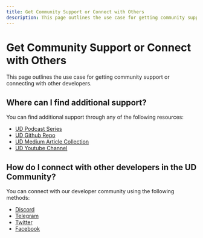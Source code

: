 ```yaml
---
title: Get Community Support or Connect with Others
description: This page outlines the use case for getting community support or connecting with other developers.
---
```


# Get Community Support or Connect with Others

This page outlines the use case for getting community support or connecting with other developers.

## Where can I find additional support?

You can find additional support through any of the following resources: 
* [UD Podcast Series](https://the-unstoppable-podcast.simplecast.com/)
* [UD Github Repo](https://github.com/unstoppabledomains)
* [UD Medium Article Collection](https://medium.com/unstoppabledomains)
* [UD Youtube Channel](https://www.youtube.com/c/unstoppabledomains)

## How do I connect with other developers in the UD Community?

You can connect with our developer community using the following methods:
* [Discord](https://discord.com/invite/JWrEAAbp6R)
* [Telegram](https://t.me/unstoppabledomains)
* [Twitter](https://twitter.com/unstoppableweb)
* [Facebook](https://www.facebook.com/unstoppableweb/)
